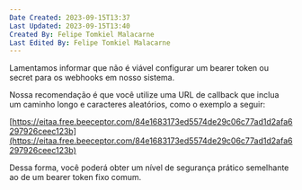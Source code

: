 ```yaml
---
Date Created: 2023-09-15T13:37
Last Updated: 2023-09-15T13:40
Created By: Felipe Tomkiel Malacarne
Last Edited By: Felipe Tomkiel Malacarne
---
```

Lamentamos informar que não é viável configurar um bearer token ou secret para os webhooks em nosso sistema.

Nossa recomendação é que você utilize uma URL de callback que inclua um caminho longo e caracteres aleatórios, como o exemplo a seguir:

[https://eitaa.free.beeceptor.com/84e1683173ed5574de29c06c77ad1d2afa6297926ceec123b](https://eitaa.free.beeceptor.com/84e1683173ed5574de29c06c77ad1d2afa6297926ceec123b)

Dessa forma, você poderá obter um nível de segurança prático semelhante ao de um bearer token fixo comum.